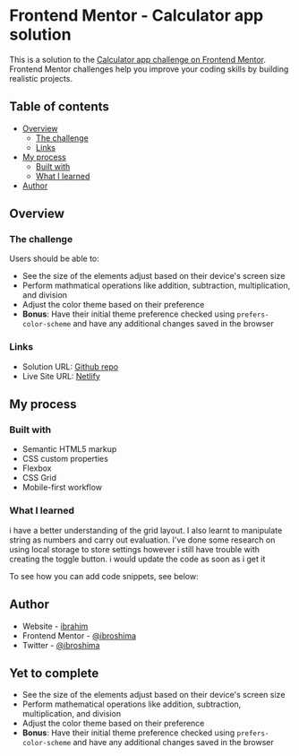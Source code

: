 # Frontend Mentor - Calculator app solution

This is a solution to the [Calculator app challenge on Frontend Mentor](https://www.frontendmentor.io/challenges/calculator-app-9lteq5N29). Frontend Mentor challenges help you improve your coding skills by building realistic projects. 

## Table of contents

- [Overview](#overview)
  - [The challenge](#the-challenge)
  - [Links](#links)
- [My process](#my-process)
  - [Built with](#built-with)
  - [What I learned](#what-i-learned)
- [Author](#author)

## Overview

### The challenge

Users should be able to:

- See the size of the elements adjust based on their device's screen size
- Perform mathmatical operations like addition, subtraction, multiplication, and division
- Adjust the color theme based on their preference
- **Bonus**: Have their initial theme preference checked using `prefers-color-scheme` and have any additional changes saved in the browser


### Links

- Solution URL: [Github repo](https://github.com/ibroshima/calculato-app)
- Live Site URL: [Netlify](https://ibroshima-calculator.netlify.app/)

## My process

### Built with

- Semantic HTML5 markup
- CSS custom properties
- Flexbox
- CSS Grid
- Mobile-first workflow

### What I learned

i have a better understanding of the grid layout. I also learnt to manipulate string as numbers and carry out evaluation. I've done some research on using local storage to store settings however i still have trouble with creating the toggle button. i would update the code as soon as i get it

To see how you can add code snippets, see below:

## Author

- Website - [ibrahim](https://github.com/ibroshima)
- Frontend Mentor - [@ibroshima](https://www.frontendmentor.io/profile/ibroshima)
- Twitter - [@ibroshima](https://www.twitter.com/ibroshima)

## Yet to complete

- See the size of the elements adjust based on their device's screen size
- Perform mathematical operations like addition, subtraction, multiplication, and division
- Adjust the color theme based on their preference
- **Bonus**: Have their initial theme preference checked using `prefers-color-scheme` and have any additional changes saved in the browser